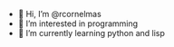 - 👋 Hi, I’m @rcornelmas
- 👀 I’m interested in programming 
- 🌱 I’m currently learning python and lisp

<!---
rcornelmas/rcornelmas is a ✨ special ✨ repository because its `README.md` (this file) appears on your GitHub profile.
You can click the Preview link to take a look at your changes.
--->
